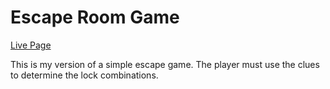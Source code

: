 # Escape Room Game

[Live Page](https://esdidubs.github.io/escape4/)

This is my version of a simple escape game. The player must use the clues
to determine the lock combinations. 

